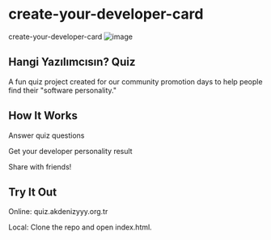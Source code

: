 # create-your-developer-card
 create-your-developer-card
![image](https://github.com/user-attachments/assets/a308e96a-d45b-4038-9f88-c77b818f91bd)

## Hangi Yazılımcısın? Quiz
A fun quiz project created for our community promotion days to help people find their "software personality."

## How It Works

Answer quiz questions

Get your developer personality result

Share with friends!

## Try It Out

Online: quiz.akdenizyyy.org.tr

Local: Clone the repo and open index.html.
